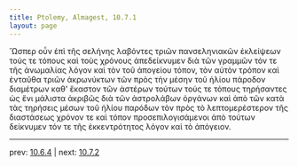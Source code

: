 ```yaml
---
title: Ptolemy, Almagest, 10.7.1
layout: page
---
```


Ὥσπερ οὖν ἐπὶ τῆς σελήνης λαβόντες τριῶν πανσεληνιακῶν ἐκλείψεων τούς τε τόπους καὶ τοὺς χρόνους ἀπεδείκνυμεν διὰ τῶν γραμμῶν τόν τε τῆς ἀνωμαλίας λόγον καὶ τὸν τοῦ ἀπογείου τόπον, τὸν αὐτὸν τρόπον καὶ ἐνταῦθα τριῶν ἀκρωνύκτων τῶν πρὸς τὴν μέσην τοῦ ἡλίου πάροδον διαμέτρων καθ' ἕκαστον τῶν ἀστέρων τούτων τούς τε τόπους τηρήσαντες ὡς ἔνι μάλιστα ἀκριβῶς διὰ τῶν ἀστρολάβων ὀργάνων καὶ ἀπὸ τῶν κατὰ τὰς τηρήσεις μέσων τοῦ ἡλίου παρόδων τὸν πρὸς τὸ λεπτομερέστερον τῆς διαστάσεως χρόνον τε καὶ τόπον προσεπιλογισάμενοι ἀπὸ τούτων δείκνυμεν τόν τε τῆς ἐκκεντρότητος λόγον καὶ τὸ ἀπόγειον. 

---

prev: [10.6.4](../10.6.4/) | next: [10.7.2](../10.7.2/)

